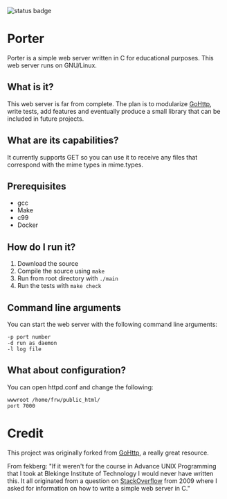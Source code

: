 ![status badge](https://travis-ci.org/ztbrown/GoHttp.svg?branch=master)

Porter
======
Porter is a simple web server written in C for educational purposes. This web server runs on GNU/Linux.

## What is it?
This web server is far from complete. The plan is to modularize [GoHttp](https://github.com/fekberg/GoHttp), write tests, add features and eventually produce a small library that can be included in future projects. 

## What are its capabilities?
It currently supports GET so you can use it to receive any files that correspond with the mime types in mime.types. 

## Prerequisites
- gcc
- Make
- c99
- Docker

## How do I run it?

1. Download the source
2. Compile the source using `make` 
3. Run from root directory with `./main`
4. Run the tests with `make check`

## Command line arguments
You can start the web server with the following command line arguments:

	-p port number
	-d run as daemon
	-l log file

## What about configuration?
You can open httpd.conf and change the following:

	wwwroot /home/frw/public_html/
	port 7000

# Credit
This project was originally forked from [GoHttp](https://github.com/fekberg/GoHttp), a really great resource. 

From fekberg: "If it weren't for the course in Advance UNIX Programming that I took at Blekinge Institute of Technology I would never have written this. It all originated from a question on [StackOverflow](http://stackoverflow.com/questions/409087/creating-a-web-server-in-pure-c) from 2009 where I asked for information on how to write a simple web server in C."
